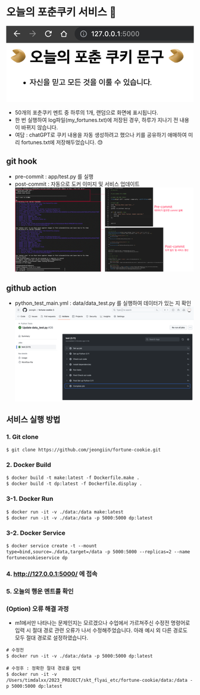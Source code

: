 # 오늘의 포춘쿠키 서비스 🥠
![image](https://github.com/jeongiin/fortune-cookie/blob/main/images/hw03.png?raw=true)

- 50개의 포춘쿠키 멘트 중 하루의 1개, 랜덤으로 화면에 표시됩니다.
- 한 번 실행하여 log파일(my_fortunes.txt)에 저장된 경우, 하루가 지나기 전 내용이 바뀌지 않습니다.
- 여담 : chatGPT로 쿠키 내용을 자동 생성하려고 했으나 키를 공유하기 애매하여 미리 fortunes.txt에 저장해두었습니다. 😓

## git hook

- pre-commit : app/test.py 를 실행
- post-commit : 자동으로 도커 이미지 및 서비스 업데이트
![image](https://github.com/jeongiin/fortune-cookie/blob/main/images/hw01.png?raw=true)

## github action

- python_test_main.yml : data/data_test.py 를 실행하여 데이터가 있는 지 확인
![image](https://github.com/jeongiin/fortune-cookie/blob/main/images/hw02.png?raw=true)


## 서비스 실행 방법

### 1. Git clone

```
$ git clone https://github.com/jeongiin/fortune-cookie.git
```

### 2. Docker Build

```
$ docker build -t make:latest -f Dockerfile.make .
$ docker build -t dp:latest -f Dockerfile.display .
```

### 3-1. Docker Run

```
$ docker run -it -v ./data:/data make:latest
$ docker run -it -v ./data:/data -p 5000:5000 dp:latest
```

### 3-2. Docker Service

```
$ docker service create -t --mount type=bind,source=./data,target=/data -p 5000:5000 --replicas=2 --name fortunecookieservice dp
```

### 4. http://127.0.0.1:5000/ 에 접속

### 5. 오늘의 행운 멘트를 확인

### (Option) 오류 해결 과정

- m1에서만 나타나는 문제인지는 모르겠으나 수업에서 가르쳐주신 수정전 명령어로 입력 시 절대 경로 관련 오류가 나서 수정해주었습니다. 아래 예시 외 다른 경로도 모두 절대 경로로 설정하였습니다.

```
# 수정전
$ docker run -it -v ./data:/data -p 5000:5000 dp:latest

# 수정후 : 정확한 절대 경로를 입력
$ docker run -it -v /Users/timdalxx/2023_PROJECT/skt_flyai_etc/fortune-cookie/data:/data -p 5000:5000 dp:latest
```
